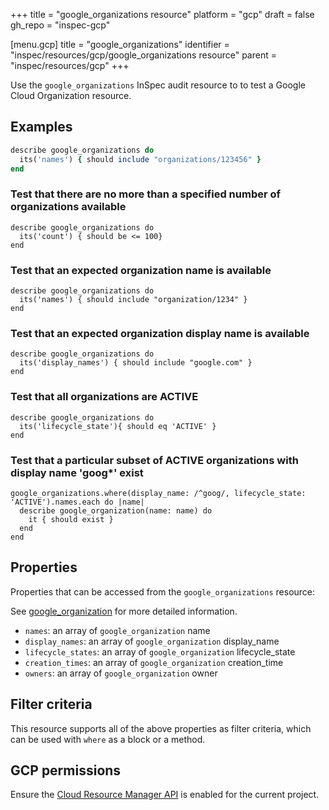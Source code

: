 +++
title = "google_organizations resource"
platform = "gcp"
draft = false
gh_repo = "inspec-gcp"

[menu.gcp]
title = "google_organizations"
identifier = "inspec/resources/gcp/google_organizations resource"
parent = "inspec/resources/gcp"
+++

Use the `google_organizations` InSpec audit resource to to test a Google Cloud Organization resource.

## Examples

```ruby
describe google_organizations do
  its('names') { should include "organizations/123456" }
end
```

### Test that there are no more than a specified number of organizations available

    describe google_organizations do
      its('count') { should be <= 100}
    end

### Test that an expected organization name is available

    describe google_organizations do
      its('names') { should include "organization/1234" }
    end

### Test that an expected organization display name is available

    describe google_organizations do
      its('display_names') { should include "google.com" }
    end
    
### Test that all organizations are ACTIVE

    describe google_organizations do
      its('lifecycle_state'){ should eq 'ACTIVE' }
    end    

### Test that a particular subset of ACTIVE organizations with display name 'goog*' exist

    google_organizations.where(display_name: /^goog/, lifecycle_state: 'ACTIVE').names.each do |name|
      describe google_organization(name: name) do
        it { should exist }
      end
    end

## Properties

Properties that can be accessed from the `google_organizations` resource:

See [google_organization](google_organization) for more detailed information.

  * `names`: an array of `google_organization` name
  * `display_names`: an array of `google_organization` display_name
  * `lifecycle_states`: an array of `google_organization` lifecycle_state
  * `creation_times`: an array of `google_organization` creation_time
  * `owners`: an array of `google_organization` owner

## Filter criteria

This resource supports all of the above properties as filter criteria, which can be used
with `where` as a block or a method.

## GCP permissions

Ensure the [Cloud Resource Manager API](https://console.cloud.google.com/apis/library/cloudresourcemanager.googleapis.com/) is enabled for the current project.
